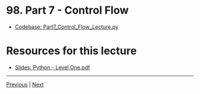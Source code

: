 # 98. Part 7 - Control Flow

-   [Codebase: Part7_Control_Flow_Lecture.py](../../codebase/python-django/Python_Level_One/Part7_Control_Flow_Lecture.py)

#  Resources for this lecture


-   [Slides: Python - Level One.pdf](https://python-ds.s3.us-west-1.amazonaws.com/Python-and-Django-Full-Stack-Web-Developer-Bootcamp/Resources/Python+-+Level+One.pdf)


---

[Previous](./97_Part-6-Exercise-Solutions.md) | [Next](./99_Part-Eight-Functions.md)